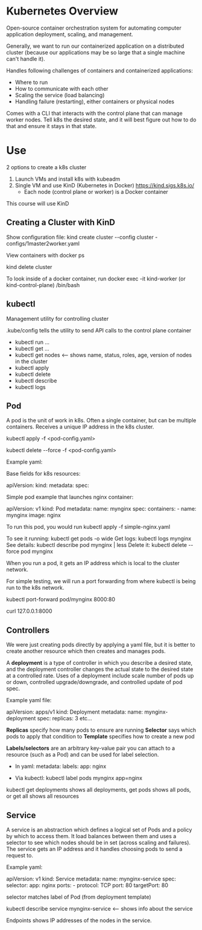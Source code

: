 # Kubernetes Overview

Open-source container orchestration system for automating computer application deployment, scaling, and management.

Generally, we want to run our containerized application on a distributed cluster (because our applications may be so large that a single machine can't handle it).

Handles following challenges of containers and containerized applications:

- Where to run
- How to communicate with each other
- Scaling the service (load balancing)
- Handling failure (restarting), either containers or physical nodes

Comes with a CLI that interacts with the control plane that can manage worker nodes. Tell k8s the desired state, and it will best figure out how to do that and ensure it stays in that state.

# Use

2 options to create a k8s cluster

1. Launch VMs and install k8s with kubeadm
2. Single VM and use KinD (Kubernetes in Docker) https://kind.sigs.k8s.io/
    - Each node (control plane or worker) is a Docker container

This course will use KinD

## Creating a Cluster with KinD

Show configuration file: kind create cluster --config cluster -configs/1master2worker.yaml

View containers with docker ps

kind delete cluster

To look inside of a docker container, run docker exec -it kind-worker (or kind-control-plane) /bin/bash

## kubectl

Management utility for controlling cluster

.kube/config tells the utility to send API calls to the control plane container

- kubectl run ...
- kubectl get ...
- kubectl get nodes <-- shows name, status, roles, age, version of nodes in the cluster
- kubectl apply
- kubectl delete
- kubectl describe
- kubectl logs

## Pod

A pod is the unit of work in k8s. Often a single container, but can be multiple containers. Receives a unique IP address in the k8s cluster.

kubectl apply -f <pod-config.yaml>

kubectl delete --force -f <pod-config.yaml>

Example yaml:

Base fields for k8s resources:

apiVersion:
kind:
metadata:
spec:

Simple pod example that launches nginx container:

apiVersion: v1
kind: Pod
metadata:
    name: mynginx
spec:
    containers:
        - name: mynginx
          image: nginx

To run this pod, you would run kubectl apply -f simple-nginx.yaml

To see it running: kubectl get pods -o wide
Get logs: kubectl logs mynginx
See details: kubectl describe pod mynginx | less
Delete it: kubectl delete --force pod mynginx

When you run a pod, it gets an IP address which is local to the cluster network.

For simple testing, we will run a port forwarding from where kubectl is being run to the k8s network.

kubectl port-forward pod/mynginx 8000:80

curl 127.0.0.1:8000

## Controllers

We were just creating pods directly by applying a yaml file, but it is better to create another resource which then creates and manages pods.

A **deployment** is a type of controller in which you describe a desired state, and the deployment controller changes the actual state to the desired state at a controlled rate. Uses of a deployment include scale number of pods up or down, controlled upgrade/downgrade, and controlled update of pod spec.

Example yaml file:

apiVersion: apps/v1
kind: Deployment
metadata:
    name: mynginx-deployment
spec:
    replicas: 3
    etc...

**Replicas** specify how many pods to ensure are running
**Selector** says which pods to apply that condition to
**Template** specifies how to create a new pod

**Labels/selectors** are an arbitrary key-value pair you can attach to a resource (such as a Pod) and can be used for label selection.

- In yaml: 
metadata: 
    labels:
        app: nginx

- Via kubectl:
kubectl label pods mynginx app=nginx

kubectl get deployments shows all deployments, get pods shows all pods, or get all shows all resources

## Service

A service is an abstraction which defines a logical set of Pods and a policy by which to access them. It load balances between them and uses a selector to see which nodes should be in set (across scaling and failures). The service gets an IP address and it handles choosing pods to send a request to.

Example yaml:

apiVersion: v1
kind: Service
metadata:
    name: mynginx-service
spec:
    selector:
        app: nginx
    ports: 
        - protocol: TCP
          port: 80
          targetPort: 80

selector matches label of Pod (from deployment template)

kubectl describe service mynginx-service <-- shows info about the service

Endpoints shows IP addresses of the nodes in the service.